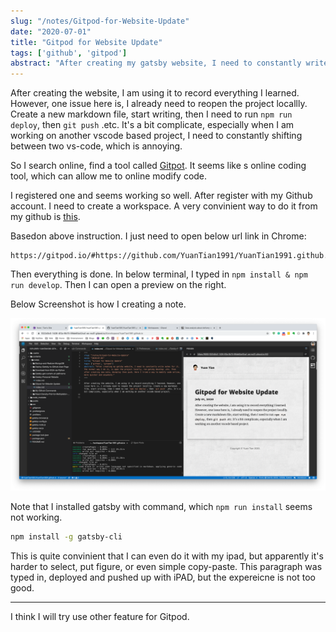 ```yaml
---
slug: "/notes/Gitpod-for-Website-Update"
date: "2020-07-01"
title: "Gitpod for Website Update"
tags: ['github', 'gitpod']
abstract: "After creating my gatsby website, I need to constantly write notes for it. The normal way I do it, is open the project locally, run gatsby develop .etc. Then after creating new note, deveploy then push. Here I tried a way to modify code online, more quicker and anywhere."
---
```


After creating the website, I am using it to record everything I learned. However, one issue here is, I already need to reopen the project locallly. Create a new markdown file, start writing, then I need to run `npm run deploy`, then `git push` .etc. It's a bit complicate, especially when I am working on another vscode based project, I need to constantly shifting between two vs-code, which is annoying.

So I search online, find a tool called [Gitpot](https://www.gitpod.io/). It seems like s online coding tool, which can allow me to online modify code.

I registered one and seems working so well. After register with my Github account. I need to create a workspace. A very convinient way to do it from my github is [this](https://www.gitpod.io/docs/getting-started/).

Basedon above instruction. I just need to open below url link in Chrome:

```
https://gitpod.io/#https://github.com/YuanTian1991/YuanTian1991.github.io/tree/source
```
Then everything is done. In below terminal, I typed in `npm install & npm run develop`. Then I can open a preview on the right.

Below Screenshot is how I creating a note.

![Gitpod Screenshot](./fig1.png)

Note that I installed gatsby with command, which `npm run install` seems not working.

```bash
npm install -g gatsby-cli

```


This is quite convinient that I can even do it with my ipad, but apparently it's harder to select, put figure, or even simple copy-paste. This paragraph was typed in, deployed and pushed up with iPAD, but the expereicne is not too good.

---

I think I will try use other feature for Gitpod.